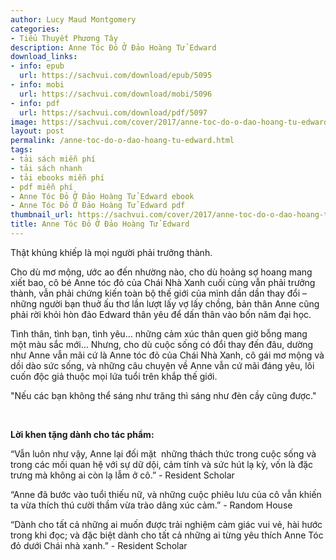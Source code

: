 ```yaml
---
author: Lucy Maud Montgomery
categories:
- Tiểu Thuyết Phương Tây
description: Anne Tóc Đỏ Ở Đảo Hoàng Tử Edward
download_links:
- info: epub
  url: https://sachvui.com/download/epub/5095
- info: mobi
  url: https://sachvui.com/download/mobi/5096
- info: pdf
  url: https://sachvui.com/download/pdf/5097
image: https://sachvui.com/cover/2017/anne-toc-do-o-dao-hoang-tu-edward.jpg
layout: post
permalink: /anne-toc-do-o-dao-hoang-tu-edward.html
tags:
- tải sách miễn phí
- tải sách nhanh
- tải ebooks miễn phí
- pdf miễn phí
- Anne Tóc Đỏ Ở Đảo Hoàng Tử Edward ebook
- Anne Tóc Đỏ Ở Đảo Hoàng Tử Edward pdf
thumbnail_url: https://sachvui.com/cover/2017/anne-toc-do-o-dao-hoang-tu-edward.jpg
title: Anne Tóc Đỏ Ở Đảo Hoàng Tử Edward
---
```


 <div class="item-desc text-justify"> <p>Thật khủng khiếp là mọi người phải trưởng thành.</p><p>Cho dù mơ mộng, ước ao đến nhường nào, cho dù hoảng sợ hoang mang xiết bao, cô bé Anne tóc đỏ của Chái Nhà Xanh cuối cùng vẫn phải trưởng thành, vẫn phải chứng kiến toàn bộ thế giới của mình dần dần thay đổi – những người bạn thuở ấu thơ lần lượt lấy vợ lấy chồng, bản thân Anne cũng phải rời khỏi hòn đảo Edward thân yêu để dấn thân vào bốn năm đại học.</p><p>Tình thân, tình bạn, tình yêu… những cảm xúc thân quen giờ bỗng mang một màu sắc mới… Nhưng, cho dù cuộc sống có đổi thay đến đâu, dường như Anne vẫn mãi cứ là Anne tóc đỏ của Chái Nhà Xanh, cô gái mơ mộng và dồi dào sức sống, và những câu chuyện về Anne vẫn cứ mãi đáng yêu, lôi cuốn độc giả thuộc mọi lứa tuổi trên khắp thế giới.</p><p>"Nếu các bạn không thể sáng như trăng thì sáng như đèn cầy cũng được."</p><p> </p><p><strong>Lời khen tặng dành cho tác phẩm:</strong></p><p>“Vẫn luôn như vậy, Anne lại đối mặt  những thách thức trong cuộc sống và trong các mối quan hệ với sự dữ dội, cảm tính và sức hút lạ kỳ, vốn là đặc trưng mà không ai còn lạ lẫm ở cô.” - Resident Scholar</p><p>“Anne đã bước vào tuổi thiếu nữ, và những cuộc phiêu lưu của cô vẫn khiến ta vừa thích thú cười thầm vừa trào dâng xúc cảm.” - Random House</p><p>“Dành cho tất cả những ai muốn được trải nghiệm cảm giác vui vẻ, hài hước trong khi đọc; và đặc biệt dành cho tất cả những ai từng yêu thích Anne Tóc đỏ dưới Chái nhà xanh.” - Resident Scholar</p> </div>